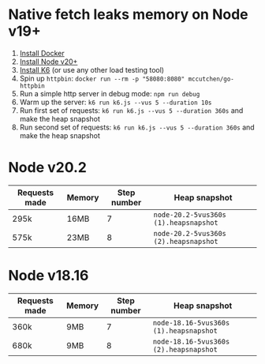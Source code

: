 # Native fetch leaks memory on Node v19+

1. [Install Docker](https://docs.docker.com/engine/install)
1. [Install Node v20+](https://nodejs.org/en/download/current)
1. [Install K6](https://k6.io/docs/get-started/installation/) (or use any other load testing tool)
1. Spin up `httpbin`: `docker run --rm -p "58080:8080" mccutchen/go-httpbin`
1. Run a simple http server in debug mode: `npm run debug`
1. Warm up the server: `k6 run k6.js --vus 5 --duration 10s`
1. Run first set of requests: `k6 run k6.js --vus 5 --duration 360s` and make the heap snapshot
1. Run second set of requests: `k6 run k6.js --vus 5 --duration 360s` and make the heap snapshot

# Node v20.2

| Requests made | Memory | Step number | Heap snapshot                         |
| ------------- | ------ | ----------- | ------------------------------------- |
| 295k          | 16MB   | 7           | `node-20.2-5vus360s (1).heapsnapshot` |
| 575k          | 23MB   | 8           | `node-20.2-5vus360s (2).heapsnapshot` |

# Node v18.16

| Requests made | Memory | Step number | Heap snapshot                          |
| ------------- | ------ | ----------- | -------------------------------------- |
| 360k          | 9MB    | 7           | `node-18.16-5vus360s (1).heapsnapshot` |
| 680k          | 9MB    | 8           | `node-18.16-5vus360s (2).heapsnapshot` |
